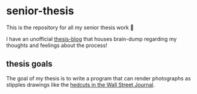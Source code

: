 # senior-thesis

This is the repository for all my senior thesis work :cowboy_hat_face:

I have an unofficial [thesis-blog](https://github.com/AriaKillebrewBruehl/senior-thesis/blob/main/thesis-blog.md) that houses brain-dump regarding my thoughts and feelings about the process!

## thesis goals

The goal of my thesis is to write a program that can render photographs as stipples drawings like the [hedcuts in the Wall Street Journal](https://www.wsj.com/articles/whats-in-a-hedcut-depends-how-its-made-11576537243).
